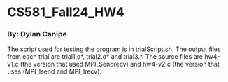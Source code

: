 # CS581_Fall24_HW4
### By: Dylan Canipe

The script used for testing the program is in trialScript.sh. The output files from each trial are trial1.o*, trial2.o* and trial3.*. The source files are hw4-v1.c (the version that used MPI_Sendrecv) and hw4-v2.c (the version that uses (MPI_Isend and MPI_Irecv).
